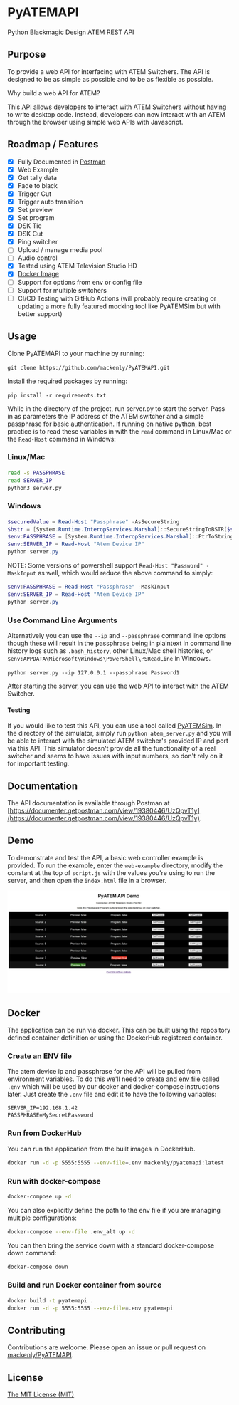 # PyATEMAPI

Python Blackmagic Design ATEM REST API

## Purpose

To provide a web API for interfacing with ATEM Switchers. The API is designed to be as simple as possible and to be as flexible as possible.

Why build a web API for ATEM?

This API allows developers to interact with ATEM Switchers without having to write desktop code. Instead, developers can now interact with
an ATEM through the browser using simple web APIs with Javascript.

## Roadmap / Features

-   [x] Fully Documented in [Postman](https://documenter.getpostman.com/view/19380446/UzQpvT1y)
-   [x] Web Example
-   [x] Get tally data
-   [x] Fade to black
-   [x] Trigger Cut
-   [x] Trigger auto transition
-   [x] Set preview
-   [x] Set program
-   [x] DSK Tie
-   [x] DSK Cut
-   [x] Ping switcher
-   [ ] Upload / manage media pool
-   [ ] Audio control
-   [x] Tested using ATEM Television Studio HD
-   [x] [Docker Image](https://hub.docker.com/repository/docker/mackenly/pyatemapi/general)
-   [ ] Support for options from env or config file
-   [ ] Support for multiple switchers
-   [ ] CI/CD Testing with GitHub Actions (will probably require creating or updating a more fully featured mocking tool like PyATEMSim but with better support)

## Usage

Clone PyATEMAPI to your machine by running:

`git clone https://github.com/mackenly/PyATEMAPI.git`

Install the required packages by running:

`pip install -r requirements.txt`

While in the directory of the project, run server.py to start the server. Pass in as parameters the IP address of the ATEM switcher and a simple passphrase for basic authentication. If running on native python, best practice is to read these variables in with the `read` command in Linux/Mac or the `Read-Host` command in Windows:

### Linux/Mac

```bash
read -s PASSPHRASE
read SERVER_IP
python3 server.py
```

### Windows

```powershell
$securedValue = Read-Host "Passphrase" -AsSecureString
$bstr = [System.Runtime.InteropServices.Marshal]::SecureStringToBSTR($securedValue)
$env:PASSPHRASE = [System.Runtime.InteropServices.Marshal]::PtrToStringAuto($bstr)
$env:SERVER_IP = Read-Host "Atem Device IP"
python server.py
```

NOTE: Some versions of powershell support `Read-Host "Password" -MaskInput` as well, which would reduce the above
command to simply:

```powershell
$env:PASSPHRASE = Read-Host "Passphrase" -MaskInput
$env:SERVER_IP = Read-Host "Atem Device IP"
python server.py
```

### Use Command Line Arguments

Alternatively you can use the `--ip` and `--passphrase` command line options though these will result in the passphrase
being in plaintext in command line history logs such as `.bash_history`, other Linux/Mac shell histories, or
`$env:APPDATA\Microsoft\Windows\PowerShell\PSReadLine` in Windows.

`python server.py --ip 127.0.0.1 --passphrase Password1`

After starting the server, you can use the web API to interact with the ATEM Switcher.

#### Testing

If you would like to test this API, you can use a tool called [PyATEMSim](https://github.com/jonknoll/pyAtemSim). In the directory of the simulator, simply run `python atem_server.py` and you will be able to interact with the simulated ATEM switcher's provided IP and port via this API. This simulator doesn't provide all the functionality of a real switcher and seems to have issues with input numbers, so don't rely on it for important testing.

## Documentation

The API documentation is available through Postman at
[https://documenter.getpostman.com/view/19380446/UzQpvT1y](https://documenter.getpostman.com/view/19380446/UzQpvT1y).

## Demo

To demonstrate and test the API, a basic web controller example is provided. To run the example, enter the `web-example` directory, modify the constant at the top of `script.js` with the values you're using to run the server, and then open the `index.html` file in a browser.

<img src="./assets/example-screenshot.jpg" width="500">

## Docker

The application can be run via docker. This can be built using the repository defined container definition or using the DockerHub registered container.

### Create an ENV file

The atem device ip and passphrase for the API will be pulled from environment variables. To do this we'll need to create
and [env file](https://docs.docker.com/compose/environment-variables/env-file/) called `.env` which will be used by our
docker and docker-compose instructions later. Just create the `.env` file and edit it to have the following variables:

```plaintext
SERVER_IP=192.168.1.42
PASSPHRASE=MySecretPassword
```

### Run from DockerHub

You can run the application from the built images in DockerHub.

```bash
docker run -d -p 5555:5555 --env-file=.env mackenly/pyatemapi:latest
```

### Run with docker-compose

```bash
docker-compose up -d
```

You can also explicitly define the path to the env file if you are managing multiple configurations:

```bash
docker-compose --env-file .env_alt up -d
```

You can then bring the service down with a standard docker-compose down command:

```bash
docker-compose down
```

### Build and run Docker container from source

```bash
docker build -t pyatemapi .
docker run -d -p 5555:5555 --env-file=.env pyatemapi
```

## Contributing

Contributions are welcome. Please open an issue or pull request on [mackenly/PyATEMAPI](https://github.com/mackenly/PyATEMAPI).

## License

[The MIT License (MIT)](./LICENSE.md)
